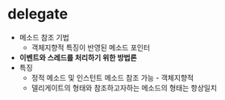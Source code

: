 # delegate
- 메소드 참조 기법
  - 객체지향적 특징이 반영된 메소드 포인터
- **이벤트와 스레드를 처리하기 위한 방법론**
- 특징
  - 정적 메소드 및 인스턴트 메소드 참조 가능 - 객체지향적
  - 델리게이트의 형태와 참조하고자하는 메소드의 형태는 항상일치